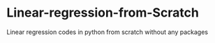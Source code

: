 # Linear-regression-from-Scratch
Linear regression codes in python from scratch without any packages 
